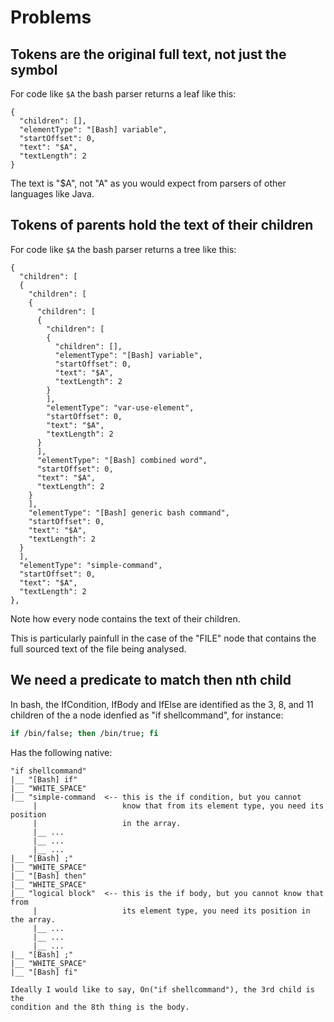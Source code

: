 # Problems

## Tokens are the original full text, not just the symbol

For code like `$A` the bash parser returns a leaf like this:

```
{
  "children": [],
  "elementType": "[Bash] variable",
  "startOffset": 0,
  "text": "$A",
  "textLength": 2
}
```

The text is "$A", not "A" as you would expect from parsers of other
languages like Java.

## Tokens of parents hold the text of their children

For code like `$A` the bash parser returns a tree like this:

```
{
  "children": [
  {
    "children": [
    {
      "children": [
      {
        "children": [
        {
          "children": [],
          "elementType": "[Bash] variable",
          "startOffset": 0,
          "text": "$A",
          "textLength": 2
        }
        ],
        "elementType": "var-use-element",
        "startOffset": 0,
        "text": "$A",
        "textLength": 2
      }
      ],
      "elementType": "[Bash] combined word",
      "startOffset": 0,
      "text": "$A",
      "textLength": 2
    }
    ],
    "elementType": "[Bash] generic bash command",
    "startOffset": 0,
    "text": "$A",
    "textLength": 2
  }
  ],
  "elementType": "simple-command",
  "startOffset": 0,
  "text": "$A",
  "textLength": 2
},
```

Note how every node contains the text of their children.

This is particularly painfull in the case of the "FILE" node that contains the
full sourced text of the file being analysed.

## We need a predicate to match then nth child

In bash, the IfCondition, IfBody and IfElse are identified as the 3, 8, and 11
children of the a node idenfied as "if shellcommand", for instance:

```bash
if /bin/false; then /bin/true; fi
```

Has the following native:

```
"if shellcommand"
|__ "[Bash] if"
|__ "WHITE_SPACE"
|__ "simple-command  <-- this is the if condition, but you cannot
     |                   know that from its element type, you need its position
     |                   in the array.
     |__ ...
     |__ ...
     |__ ...
|__ "[Bash] ;"
|__ "WHITE_SPACE"
|__ "[Bash] then"
|__ "WHITE_SPACE"
|__ "logical block"  <-- this is the if body, but you cannot know that from
     |                   its element type, you need its position in the array.
     |__ ...
     |__ ...
     |__ ...
|__ "[Bash] ;"
|__ "WHITE_SPACE"
|__ "[Bash] fi"

Ideally I would like to say, On("if shellcommand"), the 3rd child is the
condition and the 8th thing is the body.
